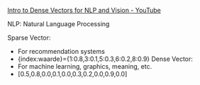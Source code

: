 [Intro to Dense Vectors for NLP and Vision - YouTube](https://www.youtube.com/watch?v=bVZJ_O_-0RE&list=PLIUOU7oqGTLgz-BI8bNMVGwQxIMuQddJO)


NLP: Natural Language Processing

Sparse Vector: 
- For recommendation systems
- {index:waarde}={1:0.8,3:0.1,5:0.3,6:0.2,8:0.9}
Dense Vector: 
- For machine learning, graphics, meaning, etc. 
- [0.5,0.8,0.0,0.1,0.0,0.3,0.2,0.0,0.9,0.0]


